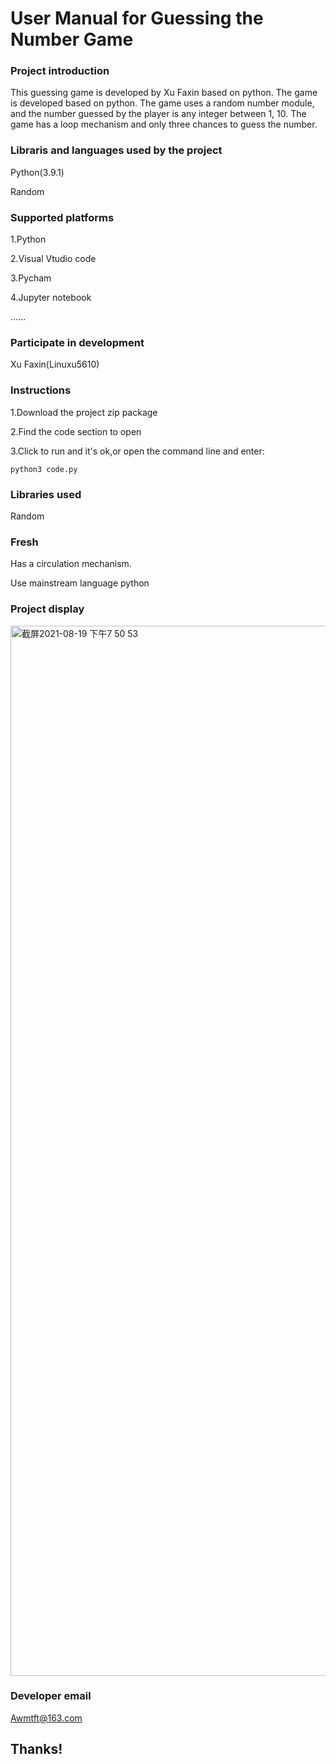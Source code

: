 # User Manual for Guessing the Number Game

### Project introduction

This guessing game is developed by Xu Faxin based on python.
The game is developed based on python.
The game uses a random number module, and the number guessed by the player is any integer between 1, 10.
The game has a loop mechanism and only three chances to guess the number.

### Libraris and languages used by the project

Python(3.9.1)

Random

### Supported platforms

1.Python

2.Visual Vtudio code

3.Pycham

4.Jupyter notebook

......

### Participate in development

Xu Faxin(Linuxu5610)

### Instructions

1.Download the project zip package

2.Find the code section to open

3.Click to run and it's ok,or open the command line and enter:

```shell
python3 code.py
```

### Libraries used

Random

### Fresh

Has a circulation mechanism.

Use mainstream language python

### Project display

<img width="1680" alt="截屏2021-08-19 下午7 50 53" src="https://user-images.githubusercontent.com/83543818/130066467-8a8f0572-fb3e-47fe-851f-d7388defb99d.png">


### Developer email

Awmtft@163.com

## Thanks!







